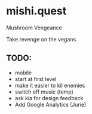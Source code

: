 # mishi.quest

Mushroom Vengeance

Take revenge on the vegans.


## TODO:
 - mobile
 - start at first level
 - make it easier to kil enemies
 - switch off music (temp)
 - ask kia for design feedback
 - Add Google Analytics (Jurie)
